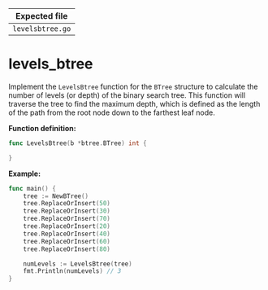 | Expected file    |
| ---------------- |
| `levelsbtree.go` |

# levels_btree

Implement the `LevelsBtree` function for the `BTree` structure to calculate the number of levels (or depth) of the binary search tree. This function will traverse the tree to find the maximum depth, which is defined as the length of the path from the root node down to the farthest leaf node.

**Function definition:**

```go
func LevelsBtree(b *btree.BTree) int {

}

```

**Example:**

```go
func main() {
    tree := NewBTree()
    tree.ReplaceOrInsert(50)
    tree.ReplaceOrInsert(30)
    tree.ReplaceOrInsert(70)
    tree.ReplaceOrInsert(20)
    tree.ReplaceOrInsert(40)
    tree.ReplaceOrInsert(60)
    tree.ReplaceOrInsert(80)

    numLevels := LevelsBtree(tree)
    fmt.Println(numLevels) // 3
}
```

